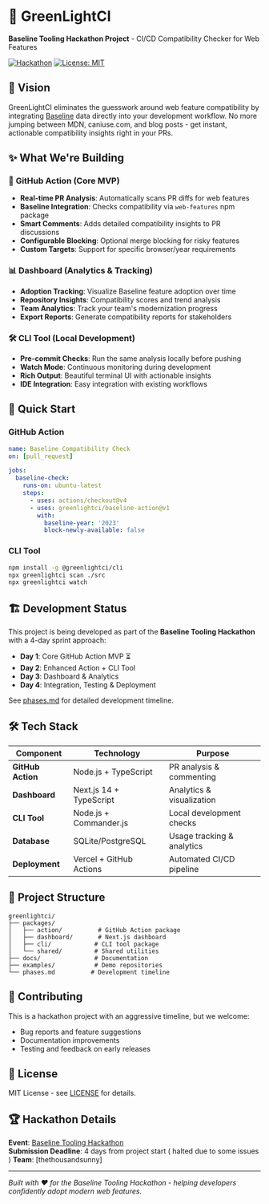 # 🚀 GreenLightCI

**Baseline Tooling Hackathon Project** - CI/CD Compatibility Checker for Web Features

[![Hackathon](https://img.shields.io/badge/Hackathon-Baseline%20Tooling-green)](https://devpost.com)
[![License: MIT](https://img.shields.io/badge/License-MIT-yellow.svg)](https://opensource.org/licenses/MIT)

## 🎯 **Vision**

GreenLightCI eliminates the guesswork around web feature compatibility by integrating [Baseline](https://web.dev/baseline/) data directly into your development workflow. No more jumping between MDN, caniuse.com, and blog posts - get instant, actionable compatibility insights right in your PRs.

## ✨ **What We're Building**

### 🤖 **GitHub Action** (Core MVP)

- **Real-time PR Analysis**: Automatically scans PR diffs for web features
- **Baseline Integration**: Checks compatibility via `web-features` npm package
- **Smart Comments**: Adds detailed compatibility insights to PR discussions
- **Configurable Blocking**: Optional merge blocking for risky features
- **Custom Targets**: Support for specific browser/year requirements

### 📊 **Dashboard** (Analytics & Tracking)

- **Adoption Tracking**: Visualize Baseline feature adoption over time
- **Repository Insights**: Compatibility scores and trend analysis
- **Team Analytics**: Track your team's modernization progress
- **Export Reports**: Generate compatibility reports for stakeholders

### 🛠️ **CLI Tool** (Local Development)

- **Pre-commit Checks**: Run the same analysis locally before pushing
- **Watch Mode**: Continuous monitoring during development
- **Rich Output**: Beautiful terminal UI with actionable insights
- **IDE Integration**: Easy integration with existing workflows

## 🚀 **Quick Start**

### GitHub Action

```yaml
name: Baseline Compatibility Check
on: [pull_request]

jobs:
  baseline-check:
    runs-on: ubuntu-latest
    steps:
      - uses: actions/checkout@v4
      - uses: greenlightci/baseline-action@v1
        with:
          baseline-year: '2023'
          block-newly-available: false
```

### CLI Tool

```bash
npm install -g @greenlightci/cli
npx greenlightci scan ./src
npx greenlightci watch
```

## 🏗️ **Development Status**

This project is being developed as part of the **Baseline Tooling Hackathon** with a 4-day sprint approach:

- **Day 1**: Core GitHub Action MVP ⏳
- **Day 2**: Enhanced Action + CLI Tool
- **Day 3**: Dashboard & Analytics
- **Day 4**: Integration, Testing & Deployment

See [phases.md](./phases.md) for detailed development timeline.

## 🛠️ **Tech Stack**

| Component         | Technology              | Purpose                    |
| ----------------- | ----------------------- | -------------------------- |
| **GitHub Action** | Node.js + TypeScript    | PR analysis & commenting   |
| **Dashboard**     | Next.js 14 + TypeScript | Analytics & visualization  |
| **CLI Tool**      | Node.js + Commander.js  | Local development checks   |
| **Database**      | SQLite/PostgreSQL       | Usage tracking & analytics |
| **Deployment**    | Vercel + GitHub Actions | Automated CI/CD pipeline   |

## 📁 **Project Structure**

```
greenlightci/
├── packages/
│   ├── action/          # GitHub Action package
│   ├── dashboard/       # Next.js dashboard
│   ├── cli/            # CLI tool package
│   └── shared/         # Shared utilities
├── docs/               # Documentation
├── examples/           # Demo repositories
└── phases.md          # Development timeline
```

## 🤝 **Contributing**

This is a hackathon project with an aggressive timeline, but we welcome:

- Bug reports and feature suggestions
- Documentation improvements
- Testing and feedback on early releases

## 📝 **License**

MIT License - see [LICENSE](./LICENSE) for details.

## 🏆 **Hackathon Details**

**Event**: [Baseline Tooling Hackathon](https://devpost.com)  
**Submission Deadline**: 4 days from project start ( halted due to some issues )
**Team**: [thethousandsunny]

---

_Built with ❤️ for the Baseline Tooling Hackathon - helping developers confidently adopt modern web features._
